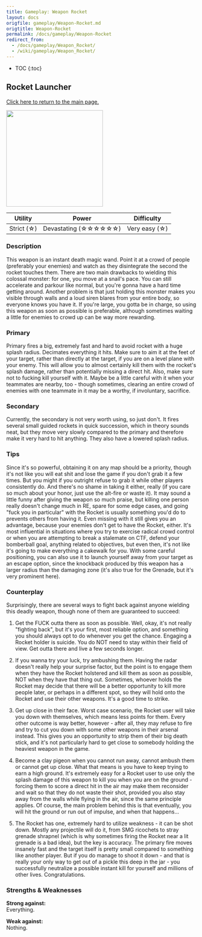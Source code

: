 ```yaml
---
title: Gameplay: Weapon Rocket
layout: docs
origfile: gameplay/Weapon-Rocket.md
origtitle: Weapon-Rocket
permalink: /docs/gameplay/Weapon-Rocket
redirect_from:
  - /docs/gameplay/Weapon_Rocket/
  - /wiki/gameplay/Weapon_Rocket/
---
```

* TOC
{:toc}
## Rocket Launcher

[Click here to return to the main page.](Weapons-Guide)

<img src="../images/weapons/rocket.png" width="256px"/>

| Utility | Power | Difficulty |
|-------------|-------------------------|----------------|
| Strict (☆) | Devastating (☆☆☆☆☆☆) | Very easy (☆) |

### Description

This weapon is an instant death magic wand. Point it at a crowd of people (preferably your enemies) and watch as they disintegrate the second the rocket touches them. There are two main drawbacks to wielding this colossal monster: for one, you move at a snail's pace. You can still accelerate and parkour like normal, but you're gonna have a hard time getting around. Another problem is that just holding this monster makes you visible through walls and a loud siren blares from your entire body, so everyone knows you have it. If you're large, you gotta be in charge, so using this weapon as soon as possible is preferable, although sometimes waiting a little for enemies to crowd up can be way more rewarding.

### Primary

Primary fires a big, extremely fast and hard to avoid rocket with a huge splash radius. Decimates everything it hits. Make sure to aim it at the feet of your target, rather than directly at the target, if you are on a level plane with your enemy. This will allow you to almost certainly kill them with the rocket's splash damage, rather than potentially missing a direct hit. Also, make sure not to fucking kill yourself with it. Maybe be a little careful with it when your teammates are nearby, too - though sometimes, clearing an entire crowd of enemies with one teammate in it may be a worthy, if involuntary, sacrifice.

### Secondary

Currently, the secondary is not very worth using, so just don't. It fires several small guided rockets in quick succession, which in theory sounds neat, but they move very slowly compared to the primary and therefore make it very hard to hit anything. They also have a lowered splash radius.

### Tips

Since it's so powerful, obtaining it on any map should be a priority, though it's not like you will eat shit and lose the game if you don't grab it a few times. But you might if you outright refuse to grab it while other players consistently do. And there's no shame in taking it either, really (if you care so much about your honor, just use the alt-fire or waste it). It may sound a little funny after giving the weapon so much praise, but killing one person really doesn't change much in RE, spare for some edge cases, and going "fuck you in particular" with the Rocket is usually something you'd do to prevents others from having it. Even missing with it still gives you an advantage, because your enemies don't get to have the Rocket, either. It's most influential in situations where you try to exercise radical crowd control or when you are attempting to break a stalemate on CTF, defend your bomberball goal, anything related to objectives, but even then, it's not like it's going to make everything a cakewalk for you. With some careful positioning, you can also use it to launch yourself away from your target as an escape option, since the knockback produced by this weapon has a larger radius than the damaging zone (it's also true for the Grenade, but it's very prominent here).

### Counterplay

Surprisingly, there are several ways to fight back against anyone wielding this deadly weapon, though none of them are guaranteed to succeed:

1. Get the FUCK outta there as soon as possible. Well, okay, it's not really "fighting back", but it's your first, most reliable option, and something you should always opt to do whenever you get the chance. Engaging a Rocket holder is suicide. You do NOT need to stay within their field of view. Get outta there and live a few seconds longer.

2. If you wanna try your luck, try ambushing them. Having the radar doesn't really help your surprise factor, but the point is to engage them when they have the Rocket holstered and kill them as soon as possible, NOT when they have that thing out. Sometimes, whoever holds the Rocket may decide that there will be a better opportunity to kill more people later, or perhaps in a different spot, so they will hold onto the Rocket and use their other weapons. It's a good time to strike.

3. Get up close in their face. Worst case scenario, the Rocket user will take you down with themselves, which means less points for them. Every other outcome is way better, however - after all, they may refuse to fire and try to cut you down with some other weapons in their arsenal instead. This gives you an opportunity to strip them of their big death stick, and it's not particularly hard to get close to somebody holding the heaviest weapon in the game.

4. Become a clay pigeon when you cannot run away, cannot ambush them or cannot get up close. What that means is you have to keep trying to earn a high ground. It's extremely easy for a Rocket user to use only the splash damage of this weapon to kill you when you are on the ground - forcing them to score a direct hit in the air may make them reconsider and wait so that they do not waste their shot, provided you also stay away from the walls while flying in the air, since the same principle applies. Of course, the main problem behind this is that eventually, you will hit the ground or run out of impulse, and when that happens...

5. The Rocket has one, extremely hard to utilize weakness - it can be shot down. Mostly any projectile will do it, from SMG ricochets to stray grenade shrapnel (which is why sometimes firing the Rocket near a lit grenade is a bad idea), but the key is accuracy. The primary fire moves insanely fast and the target itself is pretty small compared to something like another player. But if you do manage to shoot it down - and that is really your only way to get out of a pickle this deep in the jar - you successfully neutralize a possible instant kill for yourself and millions of other lives. Congratulations.

### Strengths & Weaknesses

**Strong against:** <br/>Everything.

**Weak against:** <br/>Nothing.
